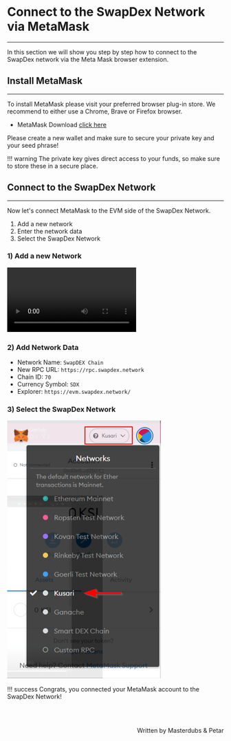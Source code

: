 # <b>Connect to the SwapDex Network via MetaMask</b>
---

In this section we will show you step by step how to connect to the SwapDex network via the Meta Mask browser extension.


## **Install MetaMask**
---

To install MetaMask please visit your preferred browser plug-in store. We recommend to either use a Chrome, Brave or Firefox browser.

- MetaMask Download [click here](https://metamask.io/download)

Please create a new wallet and make sure to secure your private key and your seed phrase!

!!! warning
    The private key gives direct access to your funds, so make sure to store these in a secure place.

## **Connect to the SwapDex Network**
---

Now let's connect MetaMask to the EVM side of the SwapDex Network.

1. Add a new network
2. Enter the network data
3. Select the SwapDex Network

### **1) Add a new Network**

![type:video](assets/mm-connect.mp4)


### **2) Add Network Data**

- Network Name: `SwapDEX Chain`
- New RPC URL: `https://rpc.swapdex.network`
- Chain ID: `70`
- Currency Symbol: `SDX`
- Explorer: `https://evm.swapdex.network/`

### **3) Select the SwapDex Network**

![img](assets/select-kusari.png#center)


!!! success
    Congrats, you connected your MetaMask account to the SwapDex Network!

<br></br>

<p align=right> Written by Masterdubs & Petar </p>
